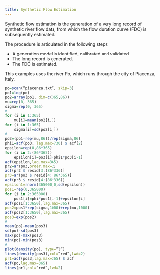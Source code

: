 ```yaml
---
title: Synthetic Flow Estimation
---
```

Synthetic flow estimation is the generation of a very long record of synthetic river flow data, from which the flow duration curve (FDC) is subsequently estimated.

The procedure is articulated in the following steps:

- A generation model is identified, calibrated and validated.
- The long record is generated.
- The FDC is estimated.

This examples uses the river Po, which runs through the city of Piacenza, Italy.

```r
po=scan(“piacenza.txt”, skip=3) 
po1=log(po)
po2=array(po1, dim=c(365,86))
mu=rep(0, 365)
sigma=rep(0, 365)
#
for (i in 1:365)
	mu[i]=mean(po2[i,])
for (i in 1:365)
	sigma[i]=sd(po2[i,])
#
po3=(po1-rep(mu,86))/rep(sigma,86)
phi1=acf(po3, lag.max=730) $ acf[2]
epsilon=rep(0,86*365)
for (i in 2:(86*365))
	epsilon[i]=po3[i]-phi1*po3[i-1]
acf(epsilon,lag.max=365)
pr2=ar(po3,order.max=2)
acf(pr2 $ resid[3:(86*336)]
pr3=ar(po3 $ resid[4:(86*365)]
acf(pr3 $ resid[4:(86*336)]
epsilon1=rnorm(365000,0,sd(epsilon))
pos1=rep(0,365000)
for (i in 2:365000)
	pos1[i]=phi*pos1[i-1]+epsilon[i] 
acf(pos1[1:3650],lag.max=365)
pos2=pos1*rep(sigma,1000)+rep(mu,1000)
acf(pos2[1:3650],lag.max=365)
pos3=exp(pos2)
#
mean(po)-mean(pos3)
sd(po)-sd(pos3)
max(po)-max(pos3)
min(po)-min(pos3)
#
plot(density(po), type=”l”)
lines(density(pos3),col=”red”,lwd=2)
pr1=acf(pos3,lag.max=365) $ acf
acf(po,lag.max=365)
lines(pr1,col=”red”,lwd=2)
```